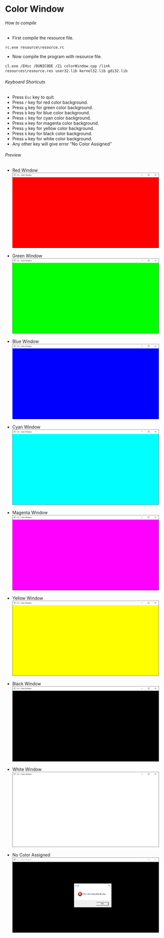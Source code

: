 Color Window
============

###### How to compile

- First compile the resource file.

```
rc.exe resource\resource.rc
```

- Now compile the program with resource file.

```
cl.exe /EHsc /DUNICODE /Zi colorWindow.cpp /link resources\resource.res user32.lib kernel32.lib gdi32.lib
```

###### Keyboard Shortcuts
- Press ```Esc``` key to quit.
- Press ```r``` key for red color background.
- Press ```g``` key for green color background.
- Press ```b``` key for blue color background.
- Press ```c``` key for cyan color background.
- Press ```m``` key for magenta color background.
- Press ```y``` key for yellow color background.
- Press ```k``` key for black color background.
- Press ```w``` key for white color background.
- Any other key will give error "No Color Assigned"

###### Preview
- Red Window
![redWindow][redWindow-image]

- Green Window
![greenWindow][greenWindow-image]

- Blue Window
![blueWindow][blueWindow-image]

- Cyan Window
![cyanWindow][cyanWindow-image]

- Magenta Window
![magentaWindow][magentaWindow-image]

- Yellow Window
![yellowWindow][yellowWindow-image]

- Black Window
![blackWindow][blackWindow-image]

- White Window
![whiteWindow][whiteWindow-image]

- No Color Assigned
![noColorWindow][noColorWindow-image]

<!-- Image declaration -->

[redWindow-image]: ./preview/red.png "Red Window"
[greenWindow-image]: ./preview/green.png "Green Window"
[blueWindow-image]: ./preview/blue.png "Blue Window"
[cyanWindow-image]: ./preview/cyan.png "Cyan Window"
[magentaWindow-image]: ./preview/magenta.png "Magenta Window"
[yellowWindow-image]: ./preview/yellow.png "Yellow Window"
[blackWindow-image]: ./preview/black.png "Black Window"
[whiteWindow-image]: ./preview/white.png "White Window"
[noColorWindow-image]: ./preview/no_color.png "No color assigned"
